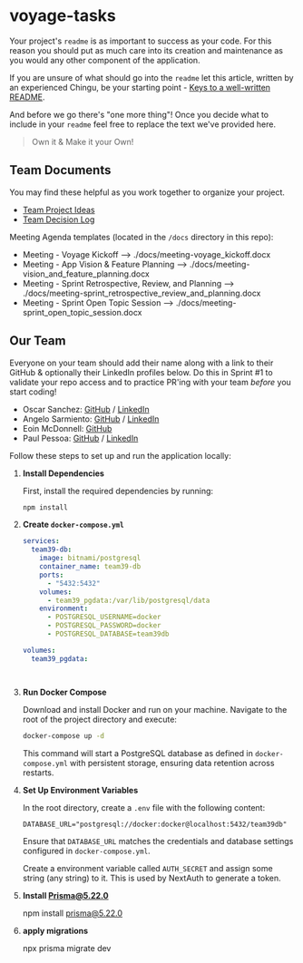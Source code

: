 # voyage-tasks

Your project's `readme` is as important to success as your code. For 
this reason you should put as much care into its creation and maintenance
as you would any other component of the application.

If you are unsure of what should go into the `readme` let this article,
written by an experienced Chingu, be your starting point - 
[Keys to a well-written README](https://tinyurl.com/yk3wubft).

And before we go there's "one more thing"! Once you decide what to include
in your `readme` feel free to replace the text we've provided here.

> Own it & Make it your Own!

## Team Documents

You may find these helpful as you work together to organize your project.

- [Team Project Ideas](./docs/team_project_ideas.md)
- [Team Decision Log](./docs/team_decision_log.md)

Meeting Agenda templates (located in the `/docs` directory in this repo):

- Meeting - Voyage Kickoff --> ./docs/meeting-voyage_kickoff.docx
- Meeting - App Vision & Feature Planning --> ./docs/meeting-vision_and_feature_planning.docx
- Meeting - Sprint Retrospective, Review, and Planning --> ./docs/meeting-sprint_retrospective_review_and_planning.docx
- Meeting - Sprint Open Topic Session --> ./docs/meeting-sprint_open_topic_session.docx

## Our Team

Everyone on your team should add their name along with a link to their GitHub
& optionally their LinkedIn profiles below. Do this in Sprint #1 to validate
your repo access and to practice PR'ing with your team *before* you start
coding!

- Oscar Sanchez: [GitHub](https://github.com/oscarsanchez13) / [LinkedIn](https://www.linkedin.com/in/oscarsanchez13/)
- Angelo Sarmiento: [GitHub](https://github.com/LifeAsDev) / [LinkedIn](https://www.linkedin.com/in/angelo-sarmiento-1bab3b290/)
- Eoin McDonnell: [GitHub](https://github.com/oldmcdonnell)
- Paul Pessoa: [GitHub](https://github.com/paulpessoa) / [LinkedIn](https://www.linkedin.com/in/paulmspessoa/)



Follow these steps to set up and run the application locally:

1. **Install Dependencies**

   First, install the required dependencies by running:

   ```bash
   npm install
   ```

2. **Create `docker-compose.yml`**

   ```yaml
   services:
     team39-db:
       image: bitnami/postgresql
       container_name: team39-db
       ports:
         - "5432:5432"
       volumes:
         - team39_pgdata:/var/lib/postgresql/data
       environment:
         - POSTGRESQL_USERNAME=docker
         - POSTGRESQL_PASSWORD=docker
         - POSTGRESQL_DATABASE=team39db

   volumes:
     team39_pgdata:




3. **Run Docker Compose**

   Download and install Docker and run on your machine. Navigate to the root of the project directory and execute:

   ```bash
   docker-compose up -d
   ```

   This command will start a PostgreSQL database as defined in `docker-compose.yml` with persistent storage, ensuring data retention across restarts.

4. **Set Up Environment Variables**

   In the root directory, create a `.env` file with the following content:

   ```env
   DATABASE_URL="postgresql://docker:docker@localhost:5432/team39db"
   ```

   Ensure that `DATABASE_URL` matches the credentials and database settings configured in `docker-compose.yml`.

   Create a environment variable called `AUTH_SECRET` and assign some string (any string) to it.
   This is used by NextAuth to generate a token.

5. **Install Prisma@5.22.0**

   npm install prisma@5.22.0

6. **apply migrations**

   npx prisma migrate dev
